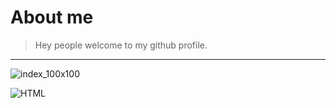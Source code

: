 # About me
> Hey people welcome to my github profile.
<hr>


![index_100x100](https://user-images.githubusercontent.com/80757858/113532315-b1086200-95e8-11eb-94e2-3cb042224461.png)


![HTML](https://developer.mozilla.org/en-US/docs/Web/Guide/HTML/HTML5)

